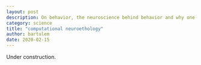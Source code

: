 ```yaml
---
layout: post
description: On behavior, the neuroscience behind behavior and why one would care.
category: science
title: "computational neuroethology"
author: bartulem
date: 2020-02-15
---
```


Under construction.
